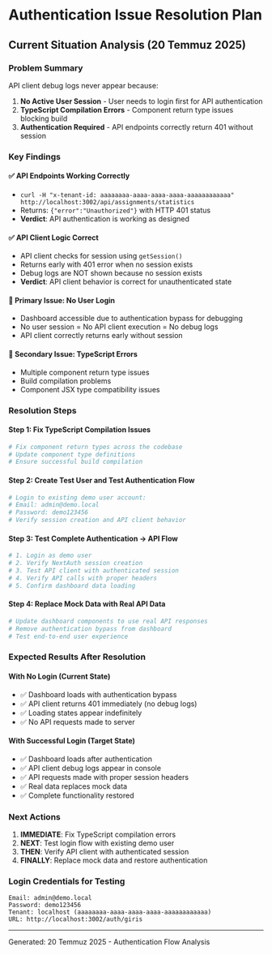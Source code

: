 # Authentication Issue Resolution Plan

## Current Situation Analysis (20 Temmuz 2025)

### Problem Summary

API client debug logs never appear because:

1. **No Active User Session** - User needs to login first for API authentication
2. **TypeScript Compilation Errors** - Component return type issues blocking build
3. **Authentication Required** - API endpoints correctly return 401 without session

### Key Findings

#### ✅ API Endpoints Working Correctly

- `curl -H "x-tenant-id: aaaaaaaa-aaaa-aaaa-aaaa-aaaaaaaaaaaa" http://localhost:3002/api/assignments/statistics`
- Returns: `{"error":"Unauthorized"}` with HTTP 401 status
- **Verdict**: API authentication is working as designed

#### ✅ API Client Logic Correct

- API client checks for session using `getSession()`
- Returns early with 401 error when no session exists
- Debug logs are NOT shown because no session exists
- **Verdict**: API client behavior is correct for unauthenticated state

#### 🔴 Primary Issue: No User Login

- Dashboard accessible due to authentication bypass for debugging
- No user session = No API client execution = No debug logs
- API client correctly returns early without session

#### 🔴 Secondary Issue: TypeScript Errors

- Multiple component return type issues
- Build compilation problems
- Component JSX type compatibility issues

### Resolution Steps

#### Step 1: Fix TypeScript Compilation Issues

```bash
# Fix component return types across the codebase
# Update component type definitions
# Ensure successful build compilation
```

#### Step 2: Create Test User and Test Authentication Flow

```bash
# Login to existing demo user account:
# Email: admin@demo.local
# Password: demo123456
# Verify session creation and API client behavior
```

#### Step 3: Test Complete Authentication → API Flow

```bash
# 1. Login as demo user
# 2. Verify NextAuth session creation
# 3. Test API client with authenticated session
# 4. Verify API calls with proper headers
# 5. Confirm dashboard data loading
```

#### Step 4: Replace Mock Data with Real API Data

```bash
# Update dashboard components to use real API responses
# Remove authentication bypass from dashboard
# Test end-to-end user experience
```

### Expected Results After Resolution

#### With No Login (Current State)

- ✅ Dashboard loads with authentication bypass
- ✅ API client returns 401 immediately (no debug logs)
- ✅ Loading states appear indefinitely
- ✅ No API requests made to server

#### With Successful Login (Target State)

- ✅ Dashboard loads after authentication
- ✅ API client debug logs appear in console
- ✅ API requests made with proper session headers
- ✅ Real data replaces mock data
- ✅ Complete functionality restored

### Next Actions

1. **IMMEDIATE**: Fix TypeScript compilation errors
2. **NEXT**: Test login flow with existing demo user
3. **THEN**: Verify API client with authenticated session
4. **FINALLY**: Replace mock data and restore authentication

### Login Credentials for Testing

```
Email: admin@demo.local
Password: demo123456
Tenant: localhost (aaaaaaaa-aaaa-aaaa-aaaa-aaaaaaaaaaaa)
URL: http://localhost:3002/auth/giris
```

---

Generated: 20 Temmuz 2025 - Authentication Flow Analysis
